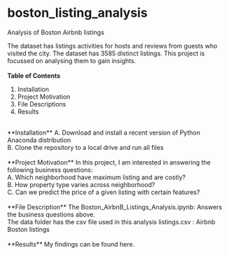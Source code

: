 # boston_listing_analysis
Analysis of Boston Airbnb listings

The dataset has listings activities for hosts and reviews from guests who visited the city. The dataset has 3585 distinct listings. This project is focussed on analysing them to gain insights. 
<br><br>
**Table of Contents**
1.	Installation
2.	Project Motivation
3.	File Descriptions
4.	Results
<br>
**Installation**
    A. Download and install a recent version of Python Anaconda distribution 
<br>
    B. Clone the repository to a local drive and run all files
<br>
<br>
**Project Motivation**
In this project, I am interested in answering the following business questions: <br>
    A. Which neighborhood have maximum listing and are costly? <br>
    B. How property type varies across neighborhood? <br>
    C. Can we predict the price of a given listing with certain features? <br> <br>
**File Description**
    The Boston_AirbnB_Listings_Analysis.ipynb: Answers the business questions above. <br>
    The data folder has the csv file used in this analysis listings.csv : Airbnb Boston listings <br><br>
**Results**
    My findings can be found here.
